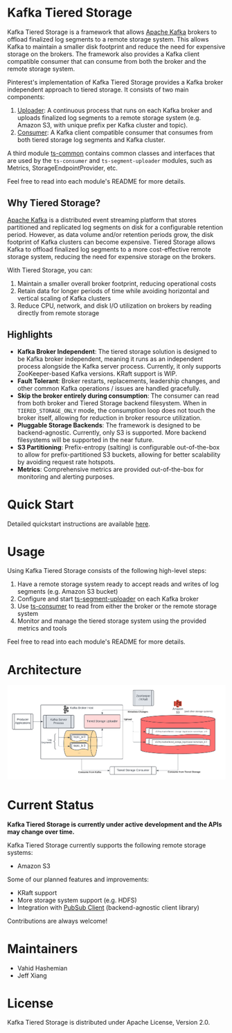 # Kafka Tiered Storage
Kafka Tiered Storage is a framework that allows [Apache Kafka](https://kafka.apache.org/) brokers to offload finalized log segments to a remote storage system. 
This allows Kafka to maintain a smaller disk footprint and reduce the need for expensive storage on the brokers. 
The framework also provides a Kafka client compatible consumer that can consume from both the broker and the remote storage system.

Pinterest's implementation of Kafka Tiered Storage provides a Kafka broker independent approach to tiered storage. It consists of two main components:
1. [Uploader](ts-segment-uploader): A continuous process that runs on each Kafka broker and uploads finalized log segments to a remote storage system (e.g. Amazon S3, with unique prefix per Kafka cluster and topic).
2. [Consumer](ts-consumer): A Kafka client compatible consumer that consumes from both tiered storage log segments and Kafka cluster.

A third module [ts-common](ts-common) contains common classes and interfaces that are used by the `ts-consumer` and `ts-segment-uploader` modules, such as Metrics, StorageEndpointProvider, etc.

Feel free to read into each module's README for more details.

## Why Tiered Storage?
[Apache Kafka](https://kafka.apache.org/) is a distributed event streaming platform that stores partitioned and replicated log segments on disk for
a configurable retention period. However, as data volume and/or retention periods grow, the disk footprint of Kafka clusters can become expensive. 
Tiered Storage allows Kafka to offload finalized log segments to a more cost-effective remote storage system, reducing the need for expensive storage on the brokers.

With Tiered Storage, you can:
1. Maintain a smaller overall broker footprint, reducing operational costs
2. Retain data for longer periods of time while avoiding horizontal and vertical scaling of Kafka clusters
3. Reduce CPU, network, and disk I/O utilization on brokers by reading directly from remote storage

## Highlights
- **Kafka Broker Independent**: The tiered storage solution is designed to be Kafka broker independent, meaning it runs as an independent process alongside the Kafka server process. Currently, it only supports ZooKeeper-based Kafka versions. KRaft support is WIP.
- **Fault Tolerant**: Broker restarts, replacements, leadership changes, and other common Kafka operations / issues are handled gracefully.
- **Skip the broker entirely during consumption**: The consumer can read from both broker and Tiered Storage backend filesystem. When in `TIERED_STORAGE_ONLY` mode, the consumption loop does not touch the broker itself, allowing for reduction in broker resource utilization.
- **Pluggable Storage Backends**: The framework is designed to be backend-agnostic. Currently, only S3 is supported. More backend filesystems will be supported in the near future.
- **S3 Partitioning**: Prefix-entropy (salting) is configurable out-of-the-box to allow for prefix-partitioned S3 buckets, allowing for better scalability by avoiding request rate hotspots.
- **Metrics**: Comprehensive metrics are provided out-of-the-box for monitoring and alerting purposes.

# Quick Start
Detailed quickstart instructions are available [here](docs/quickstart.md).

# Usage
Using Kafka Tiered Storage consists of the following high-level steps:
1. Have a remote storage system ready to accept reads and writes of log segments (e.g. Amazon S3 bucket)
2. Configure and start [ts-segment-uploader](ts-segment-uploader) on each Kafka broker
3. Use [ts-consumer](ts-consumer) to read from either the broker or the remote storage system
4. Monitor and manage the tiered storage system using the provided metrics and tools

Feel free to read into each module's README for more details.

# Architecture
![Architecture](docs/images/architecture.png)

# Current Status
**Kafka Tiered Storage is currently under active development and the APIs may change over time.**

Kafka Tiered Storage currently supports the following remote storage systems:
- Amazon S3

Some of our planned features and improvements:

- KRaft support
- More storage system support (e.g. HDFS)
- Integration with [PubSub Client](https://github.com/pinterest/psc) (backend-agnostic client library)

Contributions are always welcome!

# Maintainers
- Vahid Hashemian
- Jeff Xiang

# License
Kafka Tiered Storage is distributed under Apache License, Version 2.0.
